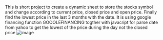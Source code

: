 This is short project to create a dynamic sheet to store the stocks symbol and change according to current price, closed price and open price. Finally find the lowest price in the last 3 months with the date. It is using google financing function GOOOLEFINANCING togther with javacript for parse date from yahoo to get the lowest of the price during the day not the closed price
![image](https://github.com/user-attachments/assets/a105cfbc-260e-423b-adfd-2680060f1ffb)
